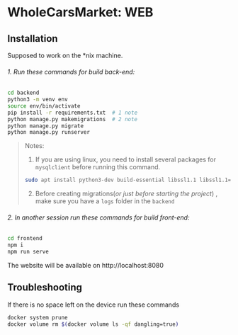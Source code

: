 # WholeCarsMarket: WEB

## Installation

Supposed to work on the *nix machine.



###### 1. Run these commands for build back-end:
```bash
cd backend
python3 -m venv env
source env/bin/activate
pip install -r requirements.txt  # 1 note
python manage.py makemigrations  # 2 note
python manage.py migrate
python manage.py runserver
```
> Notes:
> 1. If you are using linux, you need to install several packages for `mysqlclient` before running this command.
> ```bash
> sudo apt install python3-dev build-essential libssl1.1 libssl1.1=1.1.1f-1ubuntu2 libssl-dev libmysqlclient-dev
> ```
> 2. Before creating migrations(_or just before starting the project_) , make sure you have a `logs` folder in the `backend`


###### 2. In another session run these commands for build front-end:
```bash
cd frontend
npm i
npm run serve
```
The website will be available on http://localhost:8080

## Troubleshooting

If there is no space left on the device run these commands
```bash
docker system prune
docker volume rm $(docker volume ls -qf dangling=true)
```
